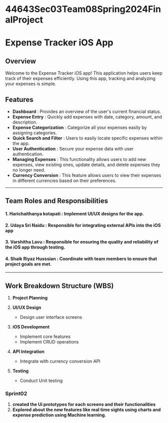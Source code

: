 # 44643Sec03Team08Spring2024FinalProject
# Expense Tracker iOS App

## Overview

Welcome to the Expense Tracker iOS app! This application helps users keep track of their expenses efficiently. Using this app, tracking and analyzing your expenses is simple.

## Features

- **Dashboard** : Provides an overview of the user's current financial status.
- **Expense Entry** :  Quickly add expenses with date, category, amount, and description.
- **Expense Categorization** : Categorize all your expenses easily by assigning categories.
- **Quick Search and Filter** :  Users to easily locate specific expenses within the app.
- **User Authentication** : Secure your expense data with user authentication.
- **Managing Expenses** : This functionality allows users to add new expenses, view existing ones, update details, and delete expenses they no longer need.
- **Currency Conversion** : This feature allows users to view their expenses in different currencies based on their preferences.
****

## Team Roles and Responsibilities

#### 1. Harichaithanya kotapati : Implement UI/UX designs for the app. 

#### 2. Udaya Sri Naidu : Responsible for integrating external APIs into the iOS app

#### 3. Varshitha Lavu : Responsible for ensuring the quality and reliability of the iOS app through testing.

#### 4. Shaik Riyaz Husssian :  Coordinate with team members to ensure that project goals are met.
****
## Work Breakdown Structure (WBS)

1. **Project Planning**

2. **UI/UX Design**
   - Design user interface screens

3. **iOS Development**
   - Implement core features
   - Implement CRUD operations

4. **API Integration**
   - Integrate with currency conversion API

5. **Testing**
   - Conduct Unit testing

### Sprint02
1. **created the Ui prototypes for each screens and their functionalities**
2. **Explored about the new features like real time sights using charts and expense prediction using Machine learning.**


